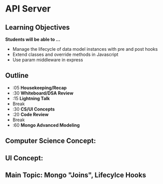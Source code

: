 # API Server

## Learning Objectives

**Students will be able to ...**

* Manage the lifecycle of data model instances with pre and post hooks
* Extend classes and override methods in Javascript
* Use param middleware in express

## Outline
* :05 **Housekeeping/Recap**
* :30 **Whiteboard/DSA Review**
* :15 **Lightning Talk**
* Break
* :30 **CS/UI Concepts**
* :20 **Code Review**
* Break
* :60 **Mongo Advanced Modeling**

## Computer Science Concept:

## UI Concept:

## Main Topic: Mongo "Joins", Lifecylce Hooks
